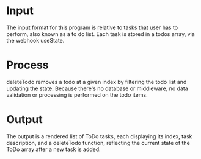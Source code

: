 # Input

The input format for this program is relative to tasks that user has to perform, also known as a to do list. Each task is stored in a todos array, via the webhook useState.

# Process

deleteTodo removes a todo at a given index by filtering the todo list and updating the state.  Because there's no database or middleware, no data validation or processing is performed on the todo items.

# Output

The output is a rendered list of ToDo tasks, each displaying its index, task description, and a deleteTodo function, reflecting the current state of the ToDo array after a new task is added.